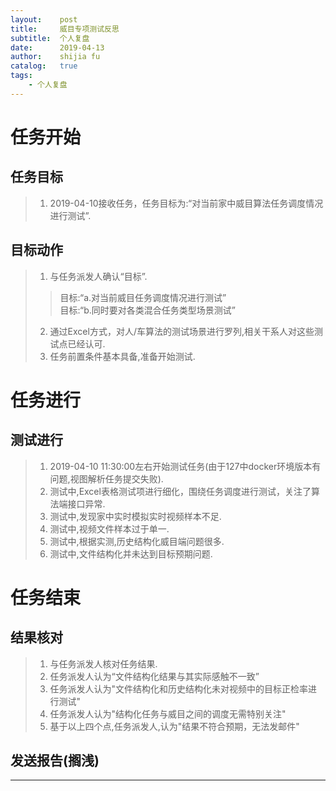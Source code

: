 ```yaml
---
layout:    post
title:     威目专项测试反思
subtitle:  个人复盘
date:      2019-04-13
author:    shijia fu
catalog:   true
tags:
    - 个人复盘
---
```


# 任务开始   
## 任务目标    
> 1. 2019-04-10接收任务，任务目标为:“对当前家中威目算法任务调度情况进行测试”.   

## 目标动作   
> 1. 与任务派发人确认“目标”.   
> >  目标:“a.对当前威目任务调度情况进行测试”   
> >  目标:“b.同时要对各类混合任务类型场景测试”   
> 2. 通过Excel方式，对人/车算法的测试场景进行罗列,相关干系人对这些测试点已经认可.   
> 3. 任务前置条件基本具备,准备开始测试.   

# 任务进行   
## 测试进行   
> 1. 2019-04-10 11:30:00左右开始测试任务(由于127中docker环境版本有问题,视图解析任务提交失败).   
> 2. 测试中,Excel表格测试项进行细化，围绕任务调度进行测试，关注了算法端接口异常.
> 3. 测试中,发现家中实时模拟实时视频样本不足.   
> 4. 测试中,视频文件样本过于单一.   
> 5. 测试中,根据实测,历史结构化威目端问题很多.   
> 6. 测试中,文件结构化并未达到目标预期问题.   

# 任务结束       
## 结果核对   
> 1. 与任务派发人核对任务结果.   
> 2. 任务派发人认为“文件结构化结果与其实际感触不一致”   
> 3. 任务派发人认为"文件结构化和历史结构化未对视频中的目标正检率进行测试"   
> 4. 任务派发人认为"结构化任务与威目之间的调度无需特别关注"  
> 5. 基于以上四个点,任务派发人,认为"结果不符合预期，无法发邮件"   

## 发送报告(搁浅)

---
